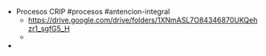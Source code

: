 - Procesos CRIP #procesos #antencion-integral
	- https://drive.google.com/drive/folders/1XNmASL7O84346870UKQehzr1_sgfG5_H
	-
-